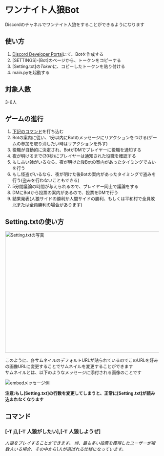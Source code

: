 # ワンナイト人狼Bot
Discordのチャネルでワンナイト人狼をすることができるようになります

## 使い方
1. [Discord Developer Portal](https://discord.com/developers/applications)にて、Botを作成する
2. [SETTINGS]-[Bot]のページから、トークンをコピーする
3. [Setting.txt]の*Token*に、コピーしたトークンを貼り付ける
4. main.pyを起動する

## 対象人数
3-6人

## ゲームの進行
1. [下記のコマンド](#人狼コマンド)を打ち込む
2. Botの案内に従い、1分以内にBotのメッセージにリアクションをつける(ゲームの参加を取り消したい時はリアクションを外す)
3. 役職が自動的に決定され、BotがDMでプレイヤーに役職を通知する
4. 夜が明けるまで(30秒)にプレイヤーは通知された役職を確認する
5. もし占い師がいるなら、夜が明けた後Botの案内があったタイミングで占いを行う
6. もし怪盗がいるなら、夜が明けた後Botの案内があったタイミングで盗みを行う(盗みを行わないこともできる)
7. 5分間議論の時間が与えられるので、プレイヤー同士で議論をする
8. DMにBotから投票の案内があるので、投票をDMで行う
9. 結果発表(人狼サイドの勝利か人間サイドの勝利、もしくは平和村で全員敗北または全員勝利の場合があります)

## Setting.txtの使い方
<img src="http://drive.google.com/uc?export=view&id=1SbqnN9ons4aqr6YttE_Eilf4tmsL_Ic6" alt="Setting.txtの写真" title="Setting.txtの写真" width="539" height="398">

このように、各サムネイルのデフォルトURLが貼られているのでこのURLを好みの画像URLに変更することでサムネイルを変更することができます<br>
サムネイルとは、以下のようなメッセージに添付される画像のことです

![embedメッセージ例](http://drive.google.com/uc?export=view&id=1Ie8YKjd4Q42q_h7lkuv995OpiTMLANfy "embedメッセージ例")

**注意:もし[Setting.txt]の行数を変更してしまうと、正常に[Setting.txt]が読み込まれなくなります**

## コマンド
<a id="人狼コマンド"></a>
### [-T j],[-T 人狼がしたい],[-T 人狼しようぜ]<br></b>
*人狼をプレイすることができます。
尚、最も多い投票を獲得したユーザーが複数人いる場合、その中から1人が選ばれる仕様になっています。*

